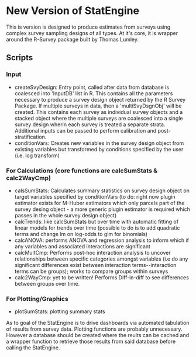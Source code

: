 
# New Version of StatEngine  

This is version is designed to produce estimates from surveys using complex survey sampling designs of all types. At it's core, it is wrapper around the R-Survey package built by Thomas Lumley.

## Scripts  
### Input  
+ createSvyDesign: Entry point, called after data from database is coalesced into 'InputDB' list in R. This contains all the parameters necessary to produce a survey design object returned by the R Survey Package. If multiple surveys in data, then a 'multiSvyDsgnObj' will be created. This contains each survey as individual survey objects and a stacked object where the multiple surveys are coalesced into a single survey design wherin each survey is treated a separate strata. Additional inputs can be passed to perform calibration and post-stratification.  
+ conditionVars: Creates new variables in the survey design object from existing variables but transformed by conditions specified by the user (i.e. log transform)  
### For Calculations (core functions are calcSumStats & calc2WayCmp) 
+ calsSumStats: Calculates summary statistics on survey design object on target variables specified by conditionVars (to do: right now plugin estimator exists for M-Huber estimators which only parcels part of the survey desing object - a more generic plugin estimator is required which passes in the whole survey design object)
+ calcTrends: like calcSumStats but over time with automatic fitting of linear models for trends over time (possible to do is to add quadratic terms and change lm on log-odds to glm for binomials)  
+ calcANOVA: performs ANOVA and regression analysis to inform which if any variables and associated interactions are significant 
+ calcMultCmp: Performs post-hoc interaction analysis to uncover relationships between specific categories amongst variables (i.e do any significant differences exist between interaction terms--interaction terms can be groups); works to compare groups within surveys 
+ calc2WayCmp: yet to be written! Performs Diff-in-diff to see differences between groups over time.
### For Plotting/Graphics
+ plotSumStats: plotting summary stats  

As to goal of the StatEngine is to drive dashboards via automated tabulation of results from survey data. Plotting functions are probably unnecessary. However a database should be created where the reults can be cached and a wrapper function to retrieve those results from said database before calling the StatEngine.





